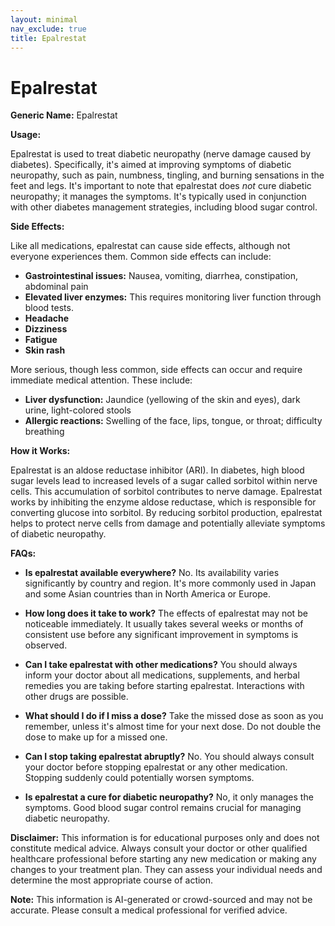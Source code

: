 ```yaml
---
layout: minimal
nav_exclude: true
title: Epalrestat
---
```


# Epalrestat

**Generic Name:** Epalrestat

**Usage:**

Epalrestat is used to treat diabetic neuropathy (nerve damage caused by diabetes).  Specifically, it's aimed at improving symptoms of diabetic neuropathy, such as pain, numbness, tingling, and burning sensations in the feet and legs.  It's important to note that epalrestat does *not* cure diabetic neuropathy; it manages the symptoms. It's typically used in conjunction with other diabetes management strategies, including blood sugar control.

**Side Effects:**

Like all medications, epalrestat can cause side effects, although not everyone experiences them. Common side effects can include:

* **Gastrointestinal issues:** Nausea, vomiting, diarrhea, constipation, abdominal pain
* **Elevated liver enzymes:**  This requires monitoring liver function through blood tests.
* **Headache**
* **Dizziness**
* **Fatigue**
* **Skin rash**

More serious, though less common, side effects can occur and require immediate medical attention.  These include:

* **Liver dysfunction:** Jaundice (yellowing of the skin and eyes), dark urine, light-colored stools
* **Allergic reactions:** Swelling of the face, lips, tongue, or throat; difficulty breathing


**How it Works:**

Epalrestat is an aldose reductase inhibitor (ARI).  In diabetes, high blood sugar levels lead to increased levels of a sugar called sorbitol within nerve cells. This accumulation of sorbitol contributes to nerve damage. Epalrestat works by inhibiting the enzyme aldose reductase, which is responsible for converting glucose into sorbitol. By reducing sorbitol production, epalrestat helps to protect nerve cells from damage and potentially alleviate symptoms of diabetic neuropathy.


**FAQs:**

* **Is epalrestat available everywhere?** No.  Its availability varies significantly by country and region.  It's more commonly used in Japan and some Asian countries than in North America or Europe.

* **How long does it take to work?**  The effects of epalrestat may not be noticeable immediately.  It usually takes several weeks or months of consistent use before any significant improvement in symptoms is observed.

* **Can I take epalrestat with other medications?**  You should always inform your doctor about all medications, supplements, and herbal remedies you are taking before starting epalrestat.  Interactions with other drugs are possible.

* **What should I do if I miss a dose?**  Take the missed dose as soon as you remember, unless it's almost time for your next dose.  Do not double the dose to make up for a missed one.

* **Can I stop taking epalrestat abruptly?**  No.  You should always consult your doctor before stopping epalrestat or any other medication.  Stopping suddenly could potentially worsen symptoms.

* **Is epalrestat a cure for diabetic neuropathy?** No, it only manages the symptoms.  Good blood sugar control remains crucial for managing diabetic neuropathy.

**Disclaimer:** This information is for educational purposes only and does not constitute medical advice.  Always consult your doctor or other qualified healthcare professional before starting any new medication or making any changes to your treatment plan.  They can assess your individual needs and determine the most appropriate course of action.


**Note:** This information is AI-generated or crowd-sourced and may not be accurate. Please consult a medical professional for verified advice.